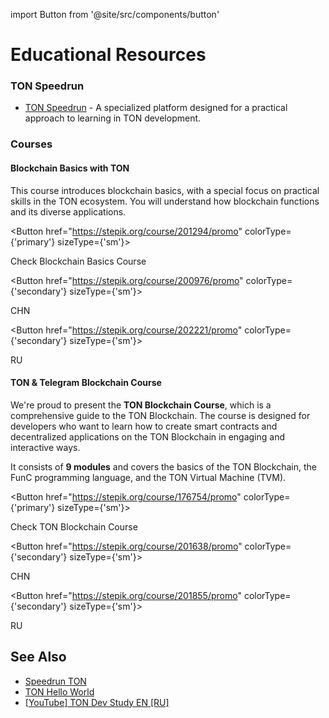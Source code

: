 import Button from '@site/src/components/button'

# Educational Resources

### TON Speedrun

* [TON Speedrun](https://tonspeedrun.com/) - A specialized platform designed for a practical approach to learning in TON development.

### Courses

#### Blockchain Basics with TON

This course introduces blockchain basics, with a special focus on practical skills in the TON ecosystem. You will understand how blockchain functions and its diverse applications.

 
<Button href="https://stepik.org/course/201294/promo" 
        colorType={'primary'} sizeType={'sm'}>

Check Blockchain Basics Course
 
</Button>

 
<Button href="https://stepik.org/course/200976/promo" 
        colorType={'secondary'} sizeType={'sm'}>

CHN
 
</Button>

 
<Button href="https://stepik.org/course/202221/promo" 
        colorType={'secondary'} sizeType={'sm'}>

RU
 
</Button>


#### TON & Telegram Blockchain Course

We're proud to present the __TON Blockchain Course__, which is a comprehensive guide to the TON Blockchain. The course is designed for developers who want to learn how to create smart contracts and decentralized applications on the TON Blockchain in engaging and interactive ways.

It consists of __9 modules__ and covers the basics of the TON Blockchain, the FunC programming language, and the TON Virtual Machine (TVM).

 
<Button href="https://stepik.org/course/176754/promo" 
        colorType={'primary'} sizeType={'sm'}>

Check TON Blockchain Course
 
</Button>

 
<Button href="https://stepik.org/course/201638/promo" 
        colorType={'secondary'} sizeType={'sm'}>

CHN
 
</Button>

 
<Button href="https://stepik.org/course/201855/promo" 
        colorType={'secondary'} sizeType={'sm'}>

RU
 
</Button>


## See Also

* [Speedrun TON](https://tonspeedrun.com/)
* [TON Hello World](https://tonhelloworld.com/01-wallet/)
* [[YouTube] TON Dev Study EN ](https://www.youtube.com/@TONDevStudy)[[RU]](https://www.youtube.com/results?search_query=tondevstudy)

